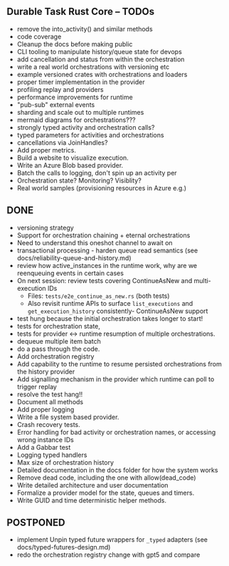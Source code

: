 ## Durable Task Rust Core – TODOs

- remove the into_activity() and similar methods
- code coverage
- Cleanup the docs before making public
- CLI tooling to manipulate history/queue state for devops
- add cancellation and status from within the orchestration
- write a real world orchestrations with versioning etc
- example versioned crates with orchestrations and loaders
- proper timer implementation in the provider
- profiling replay and providers
- performance improvements for runtime
- "pub-sub" external events
- sharding and scale out to multiple runtimes
- mermaid diagrams for orchestrations???
- strongly typed activity and orchestration calls?
- typed parameters for activities and orchestrations
- cancellations via JoinHandles?
- Add proper metrics.
- Build a website to visualize execution.
- Write an Azure Blob based provider.
- Batch the calls to logging, don't spin up an activity per
- Orchestration state? Monitoring? Visiblity? 
- Real world samples (provisioning resources in Azure e.g.)

## DONE

- versioning strategy
- Support for orchestration chaining + eternal orchestrations
- Need to understand this oneshot channel to await on
- transactional processing - harden queue read semantics (see docs/reliability-queue-and-history.md)
- review how active_instances in the runtime work, why are we reenqueuing events in certain cases
- On next session: review tests covering ContinueAsNew and multi-execution IDs
	- Files: `tests/e2e_continue_as_new.rs` (both tests)
	- Also revisit runtime APIs to surface `list_executions` and `get_execution_history` consistently- ContinueAsNew support
- test hung because the initial orchestration takes longer to start!
- tests for orchestration state, 
- tests for provider <-> runtime resumption of multiple orchestrations. 
- dequeue multiple item batch
- do a pass through the code. 
- Add orchestration registry
- Add capability to the runtime to resume persisted orchestrations from the history provider
- Add signalling mechanism in the provider which runtime can poll to trigger replay
- resolve the test hang!!
- Document all methods
- Add proper logging
- Write a file system based provider.
- Crash recovery tests.
- Error handling for bad activity or orchestration names, or accessing wrong instance IDs
- Add a Gabbar test
- Logging typed handlers
- Max size of orchestration history
- Detailed documentation in the docs folder for how the system works
- Remove dead code, including the one with allow(dead_code)
- Write detailed architecture and user documentation 
- Formalize a provider model for the state, queues and timers.
- Write GUID and time deterministic helper methods.

## POSTPONED

- implement Unpin typed future wrappers for `_typed` adapters (see docs/typed-futures-design.md)
- redo the orchestration registry change with gpt5 and compare
